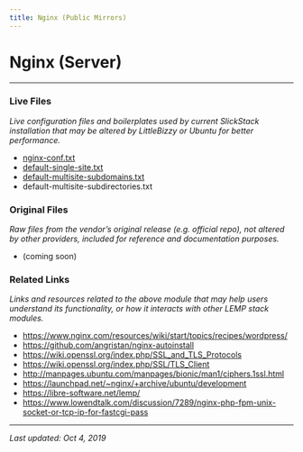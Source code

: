 ```yaml
---
title: Nginx (Public Mirrors)
---
```


# Nginx (Server)

----

### Live Files

*Live configuration files and boilerplates used by current SlickStack installation that may be altered by LittleBizzy or Ubuntu for better performance.*

* <a href="nginx-conf.txt">nginx-conf.txt</a>
* <a href="server-block-single-site.txt">default-single-site.txt</a>
* <a href="server-block-multisite-subdomains.txt">default-multisite-subdomains.txt</a>
* default-multisite-subdirectories.txt

### Original Files

*Raw files from the vendor’s original release (e.g. official repo), not altered by other providers, included for reference and documentation purposes.*

* (coming soon)

### Related Links

*Links and resources related to the above module that may help users understand its functionality, or how it interacts with other LEMP stack modules.*

* <a href="https://www.nginx.com/resources/wiki/start/topics/recipes/wordpress/">https://www.nginx.com/resources/wiki/start/topics/recipes/wordpress/</a>
* <a href="https://github.com/angristan/nginx-autoinstall">https://github.com/angristan/nginx-autoinstall</a>
* <a href="https://wiki.openssl.org/index.php/SSL_and_TLS_Protocols">https://wiki.openssl.org/index.php/SSL_and_TLS_Protocols</a>
* <a href="https://wiki.openssl.org/index.php/SSL/TLS_Client">https://wiki.openssl.org/index.php/SSL/TLS_Client</a>
* <a href="http://manpages.ubuntu.com/manpages/bionic/man1/ciphers.1ssl.html">http://manpages.ubuntu.com/manpages/bionic/man1/ciphers.1ssl.html</a>
* https://launchpad.net/~nginx/+archive/ubuntu/development
* https://libre-software.net/lemp/
* https://www.lowendtalk.com/discussion/7289/nginx-php-fpm-unix-socket-or-tcp-ip-for-fastcgi-pass

----

*Last updated: Oct 4, 2019*
